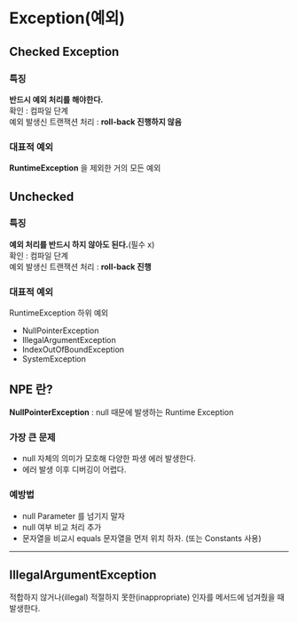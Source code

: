 # Exception(예외)

## Checked Exception

### 특징
<b>반드시 예외 처리를 해야한다.</b>   
확인 : 컴파일 단계   
예외 발생신 트랜잭션 처리 : <b>roll-back 진행하지 않음</b>

### 대표적 예외
<b>RuntimeException</b> 을 제외한 거의 모든 예외


## Unchecked 

### 특징
<b>예외 처리를 반드시 하지 않아도 된다.</b>(필수 x)   
확인 : 컴파일 단계   
예외 발생신 트랜잭션 처리 : <b>roll-back 진행</b>

### 대표적 예외
RuntimeException 하위 예외
- NullPointerException    
- IllegalArgumentException
- IndexOutOfBoundException
- SystemException

## NPE 란?
<b>NullPointerException</b> : null 때문에 발생하는 Runtime Exception

### 가장 큰 문제
- null 자체의 의미가 모호해 다양한 파생 에러 발생한다.
- 에러 발생 이후 디버깅이 어렵다.

### 예방법
- null Parameter 를 넘기지 말자
- null 여부 비교 처리 추가
- 문자열을 비교시 equals 문자열을 먼저 위치 하자. (또는 Constants 사용)

---

## IllegalArgumentException
적합하지 않거나(illegal) 적절하지 못한(inappropriate) 인자를 메서드에 넘겨줬을 때 발생한다.